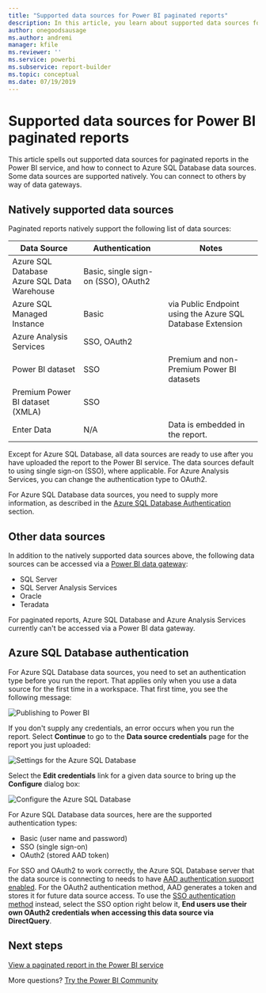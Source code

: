 ```yaml
---
title: "Supported data sources for Power BI paginated reports"
description: In this article, you learn about supported data sources for paginated reports in the Power BI service, and how to connect to Azure SQL Database data sources.
author: onegoodsausage
ms.author: andremi
manager: kfile
ms.reviewer: ''
ms.service: powerbi
ms.subservice: report-builder
ms.topic: conceptual
ms.date: 07/19/2019
---
```


# Supported data sources for Power BI paginated reports

This article spells out supported data sources for paginated reports in the Power BI service, and how to connect to Azure SQL Database data sources. Some data sources are supported natively. You can connect to others by way of data gateways.

## Natively supported data sources

Paginated reports natively support the following list of data sources:

| Data Source | Authentication | Notes |
| --- | --- | --- |
| Azure SQL Database <br>Azure SQL Data Warehouse | Basic, single sign-on (SSO), OAuth2 |   |
| Azure SQL Managed Instance | Basic | via Public Endpoint using the Azure SQL Database Extension  |
| Azure Analysis Services | SSO, OAuth2 |   |
| Power BI dataset | SSO | Premium and non-Premium Power BI datasets |
| Premium Power BI dataset (XMLA) | SSO |   |
| Enter Data | N/A | Data is embedded in the report. |

Except for Azure SQL Database, all data sources are ready to use after you have uploaded the report to the Power BI service. The data sources default to using single sign-on (SSO), where applicable. For Azure Analysis Services, you can change the authentication type to OAuth2.

For Azure SQL Database data sources, you need to supply more information, as described in the [Azure SQL Database Authentication](#azure-sql-database-authentication) section.

## Other data sources

In addition to the natively supported data sources above, the following data sources can be accessed via a [Power BI data gateway](service-gateway-onprem.md):

- SQL Server
- SQL Server Analysis Services
- Oracle
- Teradata

For paginated reports, Azure SQL Database and Azure Analysis Services currently can't be accessed via a Power BI data gateway.

## Azure SQL Database authentication

For Azure SQL Database data sources, you need to set an authentication type before you run the report. That applies only when you use a data source for the first time in a workspace. That first time, you see the following message:

![Publishing to Power BI](media/paginated-reports-data-sources/power-bi-paginated-publishing.png)

If you don't supply any credentials, an error occurs when you run the report. Select **Continue**  to go to the **Data source credentials** page for the report you just uploaded:

![Settings for the Azure SQL Database](media/paginated-reports-data-sources/power-bi-paginated-settings-azure-sql.png)

Select the **Edit credentials** link for a given data source to bring up the **Configure** dialog box:

![Configure the Azure SQL Database](media/paginated-reports-data-sources/power-bi-paginated-configure-azure-sql.png)

For Azure SQL Database data sources, here are the supported authentication types:

- Basic (user name and password)
- SSO (single sign-on)
- OAuth2 (stored AAD token)

For SSO and OAuth2 to work correctly, the Azure SQL Database server that the data source is connecting to needs to have [AAD authentication support enabled](https://docs.microsoft.com/azure/sql-database/sql-database-aad-authentication-configure). For the OAuth2 authentication method, AAD generates a token and stores it for future data source access. To use the [SSO authentication method](https://docs.microsoft.com/power-bi/service-azure-sql-database-with-direct-connect#single-sign-on) instead, select the SSO option right below it, **End users use their own OAuth2 credentials when accessing this data source via DirectQuery**.
  
## Next steps

[View a paginated report in the Power BI service](paginated-reports-view-power-bi-service.md)

More questions? [Try the Power BI Community](http://community.powerbi.com/)
